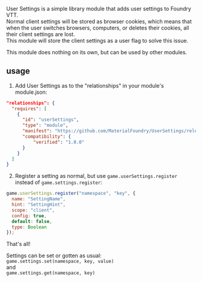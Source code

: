 User Settings is a simple library module that adds user settings to Foundry VTT.<br>
Normal client settings will be stored as browser cookies, which means that when the user switches browsers, computers, or deletes their cookies, all their client settings are lost.<br>
This module will store the client settings as a user flag to solve this issue.

This module does nothing on its own, but can be used by other modules.

## usage
1. Add User Settings as to the "relationships" in your module's module.json:
```json
"relationships": {
  "requires": [
    {
      "id": "userSettings",
      "type": "module",
      "manifest": "https://github.com/MaterialFoundry/UserSettings/releases/latest/download/module.json",
      "compatibility": {
          "verified": "1.0.0"
      }
    }
  ]
}
```

2. Register a setting as normal, but use `game.userSettings.register` instead of `game.settings.register`:
```js
game.userSettings.register("namespace", "key", {
  name: "SettingName",
  hint: "SettingHint",
  scope: "client",
  config: true,
  default: false,
  type: Boolean
});
```

That's all!

Settings can be set or gotten as usual:<br>
`game.settings.set(namespace, key, value)`<br>
and<br>
`game.settings.get(namespace, key)`